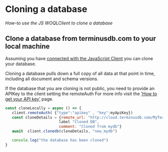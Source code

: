 # Cloning a database

*How-to use the JS WOQLClient to clone a database*

## Clone a database from terminusdb.com to your local machine

Assuming you have [connected with the JavaScript Client](../../use-the-clients/javascript-client/connect-with-the-javascript-client.md) you can clone your database.

Cloning a database pulls down a full copy of all data at that point in time, including all document and schema versions.

If the database that you are cloning is not public, you need to provide an APIKey to the client setting the remoteAuth
For more info visit the ['How to get your API key'](https://terminusdb.com/docs/terminuscms/get-api-key) page.

```js
const cloneLocally = async () => {
   client.remoteAuth( {"type":"apikey" , "key":myApiKey})
   const cloneDetails = {remote_url: "http://cloud.terminusdb.com/MyTeam/MyTeam/mydb", 
                        label "Cloned DB",
                        comment: "Cloned from mydb"}
   await  client.clonedb(cloneDetails, "new_mydb")

   console.log("the database has been cloned")
}
```





